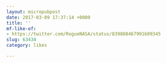 ```yaml
---
layout: micropubpost
date: 2017-03-09 17:37:14 +0000
title: ''
mf-like-of:
- https://twitter.com/RogueNASA/status/839888467991609345
slug: 63434
category: likes

---
```

